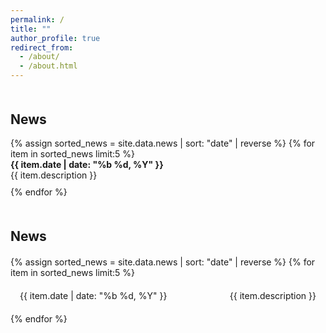 ```yaml
---
permalink: /
title: ""
author_profile: true
redirect_from: 
  - /about/
  - /about.html
---
```


<!-- Latest News Section -->
<section id="news" style="margin-top: 50px;">
  <h2>News</h2>
  <ul style="max-height: 300px; overflow-y: auto; padding-left: 0; list-style: none;">
    {% assign sorted_news = site.data.news | sort: "date" | reverse %}
    {% for item in sorted_news limit:5 %}
      <li style="margin-bottom: 10px;">
        <strong>{{ item.date | date: "%b %d, %Y" }}</strong><br>
        {{ item.description }}
      </li>
    {% endfor %}
  </ul>
</section>

<!-- Latest News Section -->
<section id="news" style="margin-top: 50px;">
  <h2 style="margin-bottom: 20px;">News</h2>
  <ul style="max-height: 300px; overflow-y: auto; padding-left: 0; list-style: none; display: flex; flex-direction: column; gap: 10px;">
    {% assign sorted_news = site.data.news | sort: "date" | reverse %}
    {% for item in sorted_news limit:5 %}
      <li style="display: flex; justify-content: space-between; align-items: center; padding: 10px 15px; border-radius: 8px;">
        <span style="">{{ item.date | date: "%b %d, %Y" }}</span>
        <span style="margin-left: 20px;">{{ item.description }}</span>
      </li>
    {% endfor %}
  </ul>
</section>

